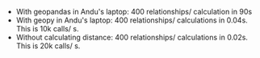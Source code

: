 * With geopandas in Andu's laptop: 400 relationships/ calculation in 90s
* With geopy in Andu's laptop: 400 relationships/ calculations in 0.04s. This is 10k calls/ s.
* Without calculating distance: 400 relationships/ calculations in 0.02s. This is 20k calls/ s.
